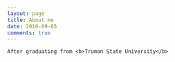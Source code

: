 ```yaml
---
layout: page
title: About me
date: 2018-09-05
comments: true
---
```

    After graduating from <b>Truman State University</b>
